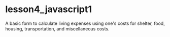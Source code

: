 # lesson4_javascript1
A basic form to calculate living expenses using one's costs for shelter, food, housing, transportation, and miscellaneous costs. 
